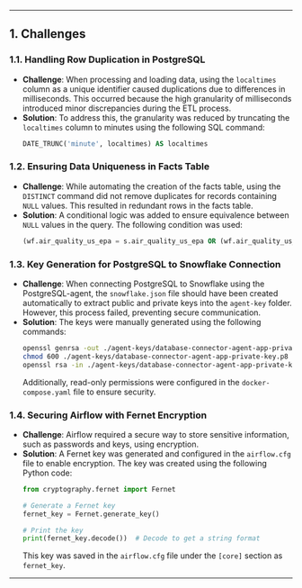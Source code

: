 
---

## **1. Challenges**

### **1.1. Handling Row Duplication in PostgreSQL**
- **Challenge**: When processing and loading data, using the `localtimes` column as a unique identifier caused duplications due to differences in milliseconds. This occurred because the high granularity of milliseconds introduced minor discrepancies during the ETL process.
- **Solution**: To address this, the granularity was reduced by truncating the `localtimes` column to minutes using the following SQL command:  
  ```sql
  DATE_TRUNC('minute', localtimes) AS localtimes
  ```

### **1.2. Ensuring Data Uniqueness in Facts Table**
- **Challenge**: While automating the creation of the facts table, using the `DISTINCT` command did not remove duplicates for records containing `NULL` values. This resulted in redundant rows in the facts table.
- **Solution**: A conditional logic was added to ensure equivalence between `NULL` values in the query. The following condition was used:  
  ```sql
  (wf.air_quality_us_epa = s.air_quality_us_epa OR (wf.air_quality_us_epa IS NULL AND s.air_quality_us_epa IS NULL))
  ```

### **1.3. Key Generation for PostgreSQL to Snowflake Connection**
- **Challenge**: When connecting PostgreSQL to Snowflake using the PostgreSQL-agent, the `snowflake.json` file should have been created automatically to extract public and private keys into the `agent-key` folder. However, this process failed, preventing secure communication.
- **Solution**: The keys were manually generated using the following commands:
  ```bash
  openssl genrsa -out ./agent-keys/database-connector-agent-app-private-key.p8 2048
  chmod 600 ./agent-keys/database-connector-agent-app-private-key.p8
  openssl rsa -in ./agent-keys/database-connector-agent-app-private-key.p8 -pubout -out ./agent-keys/database-connector-agent-app-public-key.pem
  ```
  Additionally, read-only permissions were configured in the `docker-compose.yaml` file to ensure security.

### **1.4. Securing Airflow with Fernet Encryption**
- **Challenge**: Airflow required a secure way to store sensitive information, such as passwords and keys, using encryption.
- **Solution**: A Fernet key was generated and configured in the `airflow.cfg` file to enable encryption. The key was created using the following Python code:
  ```python
  from cryptography.fernet import Fernet

  # Generate a Fernet key
  fernet_key = Fernet.generate_key()

  # Print the key
  print(fernet_key.decode())  # Decode to get a string format
  ```
  This key was saved in the `airflow.cfg` file under the `[core]` section as `fernet_key`.

---

